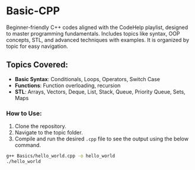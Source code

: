 # Basic-CPP
Beginner-friendly C++ codes aligned with the CodeHelp playlist, designed to master programming fundamentals. Includes topics like syntax, OOP concepts, STL, and advanced techniques with examples. It is organized by topic for easy navigation.

## Topics Covered:
- **Basic Syntax**: Conditionals, Loops, Operators, Switch Case
- **Functions**: Function overloading, recursion
- **STL**: Arrays, Vectors, Deque, List, Stack, Queue, Priority Queue, Sets, Maps

### How to Use:
1. Clone the repository.
2. Navigate to the topic folder.
3. Compile and run the desired `.cpp` file to see the output using the below command.

```bash
g++ Basics/hello_world.cpp -o hello_world
./hello_world
